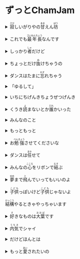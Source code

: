 <h1>ずっとChamJam</h1>
<p><details><summary><ruby>寂<rp>(</rp><rt>さび</rt><rp>)</rp></ruby>しいがりやの<ruby>甘<rp>(</rp><rt>あま</rt><rp>)</rp></ruby>えん<ruby>坊<rp>(</rp><rt>ぼう</rt><rp>)</rp></ruby></summary>容易寂寞，像是被宠坏的孩子</details></p>
<p><details><summary>これでも<ruby>最年長<rp>(</rp><rt>さいねんちょう</rt><rp>)</rp></ruby>なんです</summary>年纪却是最大的哦（队长：玲央❤️）</details></p>
<p><details><summary>しっかり<ruby>者<rp>(</rp><rt>しゃ</rt><rp>)</rp></ruby>だけど</summary>虽然看起来非常成熟稳重（空音💙）</details></p>
<p><details><summary>ちょっとだけ<ruby>抜<rp>(</rp><rt>ぬ</rt><rp>)</rp></ruby>けちゃうの</summary>有时也会有点小笨</details></p>
<p><details><summary>ダンスはたまに<ruby>忘<rp>(</rp><rt>わす</rt><rp>)</rp></ruby>れちゃう</summary>会忘记舞蹈动作</details></p>
<p><details><summary>「ゆるして」</summary>原谅我吧~</details></p>
<p><details><summary>いちにちげんきちょうぜつげんき</summary>一整天都是超级无敌元气满满（优佳）</details></p>
<p><details><summary>くうき<ruby>読<rp>(</rp><rt>よ</rt><rp>)</rp></ruby>まないとか<ruby>誰<rp>(</rp><rt>だれ</rt><rp>)</rp></ruby>かいった</summary>是谁说的我不会察言观色 😠</details></p>
<p><details><summary>みんなのこと</summary>还想</details></p>
<p><details><summary>もっともっと</summary>更多更多</details></p>
<p><details><summary>お<ruby>勉強<rp>(</rp><rt>べんきょう</rt><rp>)</rp></ruby>させてくださいな</summary>了解大家（真妃💛）</details></p>
<p><details><summary>ダンスは<ruby>任<rp>(</rp><rt>まか</rt><rp>)</rp></ruby>せて</summary>舞蹈就交给我吧（夢莉💜）</details></p>
<p><details><summary>みんなの<ruby>心<rp>(</rp><rt>こころ</rt><rp>)</rp></ruby>をリボンで<ruby>結<rp>(</rp><rt>むす</rt><rp>)</rp></ruby>ぶ</summary>用丝带将大家的心绑在一起</details></p>
<p><details><summary><ruby>夢<rp>(</rp><rt>ゆめ</rt><rp>)</rp></ruby>まで<ruby>飛<rp>(</rp><rt>と</rt><rp>)</rp></ruby>んでいってもいいのよ</summary>向着梦想飞去~</details></p>
<p><details><summary><ruby>子供<rp>(</rp><rt>こども</rt><rp>)</rp></ruby>っぽいけど<ruby>子供<rp>(</rp><rt>こども</rt><rp>)</rp></ruby>じゃないよ</summary>我虽然非常孩子气，但是不要把我当作小屁孩!（文💚）</details></p>
<p><ruby>結構<rp>(</rp><rt>けっこう</rt><rp>)</rp></ruby>やるときゃやっちゃいます</p>
<p><details><summary><ruby>好<rp>(</rp><rt>す</rt><rp>)</rp></ruby>きなものは<ruby>大葉<rp>(</rp><rt>おおば</rt><rp>)</rp></ruby>です</summary>喜欢的东西是紫苏</details></p>
<p><details><summary><ruby>内気<rp>(</rp><rt>うちき</rt><rp>)</rp></ruby>でシャイ</summary>腼腆又害羞</details></p>
<p><details><summary>だけどほんとは</summary>但是真正的我</details></p>
<p><details><summary>もっと<ruby>愛<rp>(</rp><rt>あい</rt><rp>)</rp></ruby>されたいの</summary>想要更多的爱（まいな！まいな！💗💗）</details></p>
